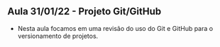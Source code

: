 ## Aula 31/01/22 - Projeto Git/GitHub

* Nesta aula focamos em uma revisão do uso do Git e GitHub para o versionamento de projetos.
